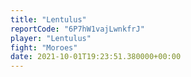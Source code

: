 ```yaml
---
title: "Lentulus"
reportCode: "6P7hW1vajLwnkfrJ"
player: "Lentulus"
fight: "Moroes"
date: 2021-10-01T19:23:51.380000+00:00
---
```

